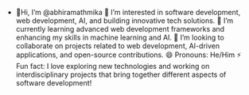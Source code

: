 - 👋Hi, I’m @abhiramathmika
  👀 I’m interested in software development, web development, AI, and building innovative tech solutions.
  🌱 I’m currently learning advanced web development frameworks and enhancing my skills in machine learning and AI.
  💞️ I’m looking to collaborate on projects related to web development, AI-driven applications, and open-source contributions.
  😄 Pronouns: He/Him
  ⚡ Fun fact: I love exploring new technologies and working on interdisciplinary projects that bring together different aspects of software development!

<!---
abhiramathmika/abhiramathmika is a ✨ special ✨ repository because its `README.md` (this file) appears on your GitHub profile.
You can click the Preview link to take a look at your changes.
--->
